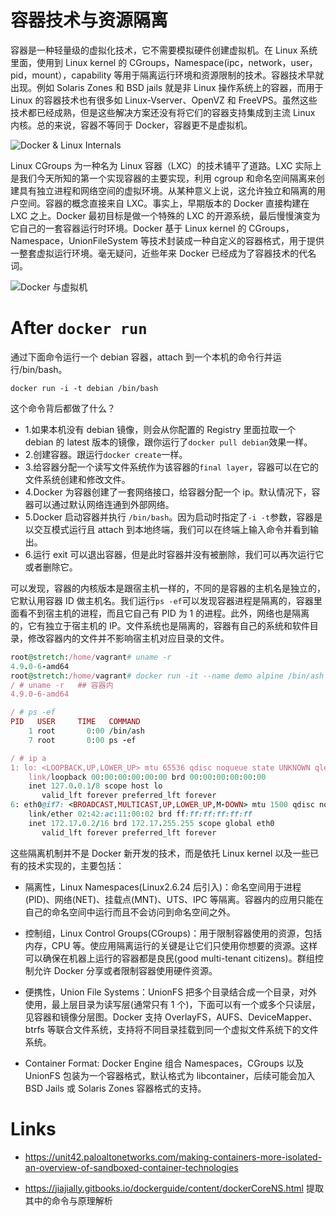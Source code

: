# 容器技术与资源隔离

容器是一种轻量级的虚拟化技术，它不需要模拟硬件创建虚拟机。在 Linux 系统里面，使用到 Linux kernel 的 CGroups，Namespace(ipc，network，user，pid，mount），capability 等用于隔离运行环境和资源限制的技术。容器技术早就出现。例如 Solaris Zones 和 BSD jails 就是非 Linux 操作系统上的容器，而用于 Linux 的容器技术也有很多如 Linux-Vserver、OpenVZ 和 FreeVPS。虽然这些技术都已经成熟，但是这些解决方案还没有将它们的容器支持集成到主流 Linux 内核。总的来说，容器不等同于 Docker，容器更不是虚拟机。

![Docker & Linux Internals](https://i.postimg.cc/d3x9b3NT/image.png)

Linux CGroups 为一种名为 Linux 容器（LXC）的技术铺平了道路。LXC 实际上是我们今天所知的第一个实现容器的主要实现，利用 cgroup 和命名空间隔离来创建具有独立进程和网络空间的虚拟环境。从某种意义上说，这允许独立和隔离的用户空间。容器的概念直接来自 LXC。事实上，早期版本的 Docker 直接构建在 LXC 之上。Docker 最初目标是做一个特殊的 LXC 的开源系统，最后慢慢演变为它自己的一套容器运行时环境。Docker 基于 Linux kernel 的 CGroups，Namespace，UnionFileSystem 等技术封装成一种自定义的容器格式，用于提供一整套虚拟运行环境。毫无疑问，近些年来 Docker 已经成为了容器技术的代名词。

![Docker 与虚拟机](https://i.postimg.cc/BZkHfrQD/image.png)

# After `docker run`

通过下面命令运行一个 debian 容器，attach 到一个本机的命令行并运行/bin/bash。

```undefined
docker run -i -t debian /bin/bash
```

这个命令背后都做了什么？

- 1.如果本机没有 debian 镜像，则会从你配置的 Registry 里面拉取一个 debian 的 latest 版本的镜像，跟你运行了`docker pull debian`效果一样。
- 2.创建容器。跟运行`docker create`一样。
- 3.给容器分配一个读写文件系统作为该容器的`final layer`，容器可以在它的文件系统创建和修改文件。
- 4.Docker 为容器创建了一套网络接口，给容器分配一个 ip。默认情况下，容器可以通过默认网络连通到外部网络。
- 5.Docker 启动容器并执行 `/bin/bash`。因为启动时指定了`-i -t`参数，容器是以交互模式运行且 attach 到本地终端，我们可以在终端上输入命令并看到输出。
- 6.运行 exit 可以退出容器，但是此时容器并没有被删除，我们可以再次运行它或者删除它。

可以发现，容器的内核版本是跟宿主机一样的，不同的是容器的主机名是独立的，它默认用容器 ID 做主机名。我们运行`ps -ef`可以发现容器进程是隔离的，容器里面看不到宿主机的进程，而且它自己有 PID 为 1 的进程。此外，网络也是隔离的，它有独立于宿主机的 IP。文件系统也是隔离的，容器有自己的系统和软件目录，修改容器内的文件并不影响宿主机对应目录的文件。

```ruby
root@stretch:/home/vagrant# uname -r
4.9.0-6-amd64
root@stretch:/home/vagrant# docker run -it --name demo alpine /bin/ash
/ # uname -r   ## 容器内
4.9.0-6-amd64

/ # ps -ef
PID   USER     TIME   COMMAND
    1 root       0:00 /bin/ash
    7 root       0:00 ps -ef

/ # ip a
1: lo: <LOOPBACK,UP,LOWER_UP> mtu 65536 qdisc noqueue state UNKNOWN qlen 1
    link/loopback 00:00:00:00:00:00 brd 00:00:00:00:00:00
    inet 127.0.0.1/8 scope host lo
       valid_lft forever preferred_lft forever
6: eth0@if7: <BROADCAST,MULTICAST,UP,LOWER_UP,M-DOWN> mtu 1500 qdisc noqueue state UP
    link/ether 02:42:ac:11:00:02 brd ff:ff:ff:ff:ff:ff
    inet 172.17.0.2/16 brd 172.17.255.255 scope global eth0
       valid_lft forever preferred_lft forever
```

这些隔离机制并不是 Docker 新开发的技术，而是依托 Linux kernel 以及一些已有的技术实现的，主要包括：

- 隔离性，Linux Namespaces(Linux2.6.24 后引入)：命名空间用于进程(PID)、网络(NET)、挂载点(MNT)、UTS、IPC 等隔离。容器内的应用只能在自己的命名空间中运行而且不会访问到命名空间之外。

- 控制组，Linux Control Groups(CGroups)：用于限制容器使用的资源，包括内存，CPU 等。使应用隔离运行的关键是让它们只使用你想要的资源。这样可以确保在机器上运行的容器都是良民(good multi-tenant citizens)。群组控制允许 Docker 分享或者限制容器使用硬件资源。

- 便携性，Union File Systems：UnionFS 把多个目录结合成一个目录，对外使用，最上层目录为读写层(通常只有 1 个)，下面可以有一个或多个只读层，见容器和镜像分层图。Docker 支持 OverlayFS，AUFS、DeviceMapper、btrfs 等联合文件系统，支持将不同目录挂载到同一个虚拟文件系统下的文件系统。

- Container Format: Docker Engine 组合 Namespaces，CGroups 以及 UnionFS 包装为一个容器格式，默认格式为 libcontainer，后续可能会加入 BSD Jails 或 Solaris Zones 容器格式的支持。

# Links

- https://unit42.paloaltonetworks.com/making-containers-more-isolated-an-overview-of-sandboxed-container-technologies

- https://jiajially.gitbooks.io/dockerguide/content/dockerCoreNS.html 提取其中的命令与原理解析
